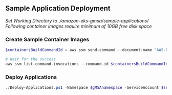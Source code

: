## Sample Application Deployment
*Set Working Directory to ./amazon-eks-gmsa/sample-applications/*
*Following container images require minimum of 10GB free disk space* 
### Create Sample Container Images
```powershell
$containersBuildCommandId = aws ssm send-command --document-name "AWS-RunPowerShellScript" --parameters "commands=['wget https://raw.githubusercontent.com/aws-samples/amazon-eks-gmsa/master/sample-applications/Build-Container-Images.ps1 -o Build-Container-Images.ps1', 'Invoke-Expression -Command ./Build-Container-Images.ps1']" --targets "Key=tag:aws:autoscaling:groupName,Values=$autoScalingGroup" --query "Command.CommandId" --output text

# Wait for the success
aws ssm list-command-invocations --command-id $containersBuildCommandId
```

### Deploy Applications
```powershell
./Deploy-Applications.ps1 -Namespace $gMSAnamespace -ServiceAccount $serviceaccount -CredSpecResourceName "$credspecResourceName" -SQLSAPassword "$sqlSAPassword" -GMSAUser "$adDirectoryShortName\$gMSAAccountName`$" 
```